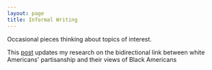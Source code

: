 ```yaml
---
layout: page
title: Informal Writing
---
```


Occasional pieces thinking about topics of interest.

This [post](https://www.amengelhardt.com/blog/updating_attitude_change.html) updates my research on the bidirectional link between white Americans' partisanship and their views of Black Americans
